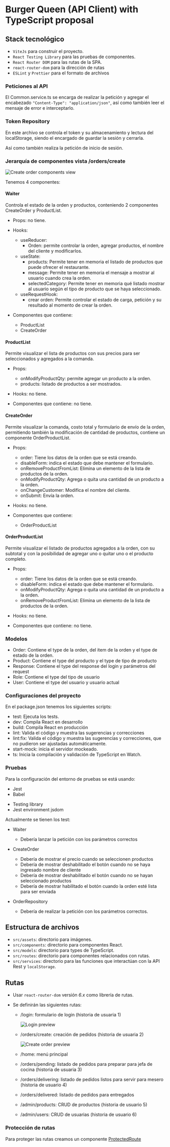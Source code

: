 #  Burger Queen (API Client) with TypeScript proposal

## Stack tecnológico

- `ViteJs` para construir el proyecto.
- `React Testing Library` para las pruebas de componentes.
- `React Router DOM` para las rutas de la SPA.
- `react-router-dom` para la dirección de rutas
- `ESLint` y `Prettier` para el formato de archivos

### Peticiones al API

El Common.service.ts se encarga de realizar la petición y agregar el encabezado `"Content-Type": "application/json"`, así como también leer el mensaje de error e interceptarlo.

### Token Repository

En este archivo se controla el token y su almacenamiento y lectura del localStorage, siendo el encargado de guardar la sesión y cerrarla.

Así como también realiza la petición de inicio de sesión.

### Jerarquía de componentes vista /orders/create

![Create order components view](./pictures/create-order-components-view.png)

Tenemos 4 componentes:

#### Waiter

Controla el estado de la orden y productos, conteniendo 2 componentes CreateOrder y ProductList.

* Props: no tiene.

* Hooks:

	* useReducer:
		* Orden: permite controlar la orden, agregar productos, el nombre del cliente y modificarlos.
	* useState:
		* products: Permite tener en memoria el listado de productos que puede ofrecer el restaurante.
		* message: Permite tener en memoria el mensaje a mostrar al usuario cuando crea la orden.
		* selectedCategory: Permite tener en memoria qué listado mostrar al usuario según el tipo de producto que se haya seleccionado.
	* useRequestHook:
		* crear orden: Permite controlar el estado de carga, petición y su resultado al momento de crear la orden.

* Componentes que contiene:

	* ProductList
	* CreateOrder

#### ProductList

Permite visualizar el lista de productos con sus precios para ser seleccionados y agregados a la comanda.

* Props: 
	* onModifyProductQty: permite agregar un producto a la orden.
	* products: listado de productos a ser mostrados.

* Hooks: no tiene.
* Componentes que contiene: no tiene.

#### CreateOrder

Permite visualizar la comanda, costo total y formulario de envío de la orden, permitiendo también la modificación de cantidad de productos, contiene un componente OrderProductList.

* Props:

	* order: Tiene los datos de la orden que se está creando.
	* disableForm: indica el estado que debe mantener el formulario.
	* onRemoveProductFromList: Elimina un elemento de la lista de productos de la orden.
	* onModifyProductQty: Agrega o quita una cantidad de un producto a la orden.
	* onChangeCustomer: Modifica el nombre del cliente.
	* onSubmit: Envía la orden.

* Hooks: no tiene.
* Componentes que contiene:
	* OrderProductList

#### OrderProductList

Permite visualizar el listado de productos agregados a la orden, con su subtotal y con la posibilidad de agregar uno o quitar uno o el producto completo.

* Props:

	* order: Tiene los datos de la orden que se está creando.
	* disableForm: indica el estado que debe mantener el formulario.
	* onModifyProductQty: Agrega o quita una cantidad de un producto a la orden.
	* onRemoveProductFromList: Elimina un elemento de la lista de productos de la orden.

* Hooks: no tiene.
* Componentes que contiene: no tiene.

### Modelos

- Order: Contiene el type de la orden, del item de la orden y el type de estado de la orden.
- Product: Contiene el type del producto y el type de tipo de producto
- Response: Contiene el type del response del login y parámetros del request
- Role: Contiene el type del tipo de usuario
- User: Contiene el type del usuario y usuario actual

### Configuraciones del proyecto

En el package.json tenemos los siguientes scripts:

* test: Ejecuta los tests.
* dev: Compila React en desarrollo
* build: Compila React en producción
* lint: Valida el código y muestra las sugerencias y correcciones
* lint:fix: Valida el código y muestra las sugerencias y correcciones, que no pudieron ser ajustadas automáticamente.
* start-mock: inicia el servidor mockeado.
* ts: Inicia la compilación y validación de TypeScript en Watch.

### Pruebas

Para la configuración del entorno de pruebas se está usando:

- Jest
- Babel
* Testing library
* Jest environment jsdom

Actualmente se tienen los test:

- Waiter

	- Debería lanzar la petición con los parámetros correctos

- CreateOrder

	- Debería de mostrar el precio cuando se seleccionen productos
	- Debería de mostrar deshabilitado el botón cuando no se haya ingresado nombre de cliente
	- Debería de mostrar deshabilitado el botón cuando no se hayan seleccionado productos
	- Debería de mostrar habilitado el botón cuando la orden esté lista para ser enviada

* OrderRepository

	* Debería de realizar la petición con los parámetros correctos.

## Estructura de archivos

- `src/assets`: directorio para imágenes.
- `src/components`: directorio para componentes React.
- `src/models`: directorio para types de TypeScript.
- `src/routes`: directorio para componentes relacionados con rutas.
- `src/services`: directorio para las funciones que interactúan con la API Rest y `localStorage`.

## Rutas

- Usar `react-router-dom` versión *6.x* como librería de rutas.
- Se definirán las siguientes rutas:

    
	- /login: formulario de login (historia de usuaria 1)
	
		![Login preview](./pictures/login.png)
    
	- /orders/create: creación de pedidos (historia de usuaria 2)

		![Create order preview](./pictures/create-order.png)

	- /home: menú principal
	- /orders/pending: listado de pedidos para preparar para jefa de cocina (historia de usuaria 3)
	- /orders/delivering: listado de pedidos listos para servir para mesero (historia de usuario 4)
	- /orders/delivered: listado de pedidos para entregados
	- /admin/products: CRUD de productos (historia de usuario 5)
	- /admin/users: CRUD de usuarias (historia de usuario 6)

### Protección de rutas

Para proteger las rutas creamos un componente [ProtectedRoute](src\routes\protected-route.tsx)
